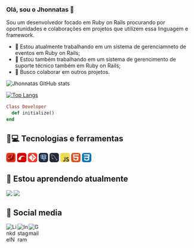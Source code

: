 ### Olá, sou o Jhonnatas 👋

Sou um desenvolvedor focado em Ruby on Rails procurando por oportunidades e colaborações em projetos que utilizem essa linguagem e framework.
- :construction_worker: Estou atualmente trabalhando em um sistema de gerenciamneto de eventos em Ruby on Rails;
- :construction_worker: Estou também trabalhando em um sistema de gerencimento de suporte técnico também em Ruby on Rails;
- :dart: Busco colaborar em outros projetos.

![Jhonnatas GitHub stats](https://github-readme-stats.vercel.app/api?username=jhonnatas&count_private=true&theme=dark)

[![Top Langs](https://github-readme-stats.vercel.app/api/top-langs/?username=yushi1007&layout=compact)](https://github.com/jhonnatas)

```ruby
Class Developer
  def initialize()
end
```

## 🚀💻 Tecnologias e ferramentas
<div style="display: inline_block">
  <img height="25" src="https://github.com/tandpfun/skill-icons/blob/main/icons/Ruby.svg">
  <img height="25" src="https://github.com/tandpfun/skill-icons/blob/main/icons/Rails.svg">
  <img height="25" src="https://github.com/tandpfun/skill-icons/blob/main/icons/Git.svg">
  <img height="25" src="https://github.com/tandpfun/skill-icons/blob/main/icons/PostgreSQL-Dark.svg">
  <img height="25" src="https://github.com/tandpfun/skill-icons/blob/main/icons/MySQL-Dark.svg">
  <img height="25" src="https://github.com/tandpfun/skill-icons/blob/main/icons/JavaScript.svg">
  <img height="25" src="https://github.com/tandpfun/skill-icons/blob/main/icons/HTML.svg">
  <img height="25" src="https://github.com/tandpfun/skill-icons/blob/main/icons/CSS.svg">
 </div>
 
 ## 🌱 Estou aprendendo atualmente
<div style="display: inline_block">
 <img height="25" src="https://cdn-icons-png.flaticon.com/128/5968/5968672.png">
 <img height="25" src="https://cdn-icons-png.flaticon.com/128/919/919851.png">
</div>
 
 
<!--
<div style="display: inline_block"><br />
  <img align="center" alt="html5" src="https://img.shields.io/badge/HTML5-E34F26?style=for-the-badge&logo=html5&logoColor=white" />
  <img align="center" alt="html5" src="https://img.shields.io/badge/CSS-239120?&style=for-the-badge&logo=css3&logoColor=white" />
  <img align="center" alt="html5" src="https://img.shields.io/badge/Ruby-CC342D?style=for-the-badge&logo=ruby&logoColor=white" />
  <img align="center" alt="html5" src="https://img.shields.io/badge/JavaScript-323330?style=for-the-badge&logo=javascript&logoColor=F7DF1E" />
  <img align="center" alt="html5" src="https://img.shields.io/badge/React-20232A?style=for-the-badge&logo=react&logoColor=61DAFB" />    
</div>
-->

## 🤝 Social media
<a target="_blank" href="https://www.linkedin.com/in/jhonnatas-alencar-7a3106a5/">
  <img align="left" alt="LinkdeIN" width="30px" src="https://cdn-icons-png.flaticon.com/128/174/174857.png" />
</a>
<a target="_blank" href="https://www.instagram.com/jhonnatasaires/">
  <img align="left" alt="Instagram" width="30px" src="https://cdn-icons-png.flaticon.com/128/174/174855.png" />
</a>
<a target="_blank" href="mailto:jhonnatas.aires@gmail.com">
  <img align="left" alt="Gmail" width="30px" src="https://cdn-icons-png.flaticon.com/128/5968/5968534.png" />
</a>
